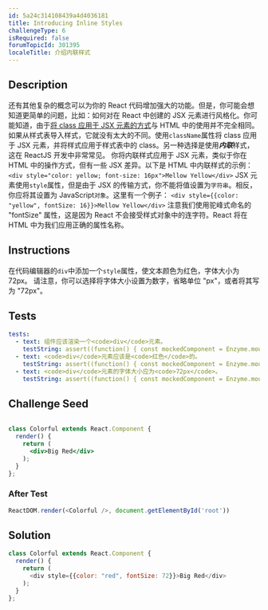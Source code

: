 ```yaml
---
id: 5a24c314108439a4d4036181
title: Introducing Inline Styles
challengeType: 6
isRequired: false
forumTopicId: 301395
localeTitle: 介绍内联样式
---
```


## Description
<section id='description'>
还有其他复杂的概念可以为你的 React 代码增加强大的功能。但是，你可能会想知道更简单的问题，比如：如何对在 React 中创建的 JSX 元素进行风格化。你可能知道，由于<a target="_blank" href="define-an-html-class-in-jsx">将 class 应用于 JSX 元素的方式</a>与 HTML 中的使用并不完全相同。
如果从样式表导入样式，它就没有太大的不同。使用<code>className</code>属性将 class 应用于 JSX 元素，并将样式应用于样式表中的 class。另一种选择是使用<strong><em>内联</em></strong>样式，这在 ReactJS 开发中非常常见。
你将内联样式应用于 JSX 元素，类似于你在 HTML 中的操作方式，但有一些 JSX 差异。以下是 HTML 中内联样式的示例：
<code>&lt;div style="color: yellow; font-size: 16px"&gt;Mellow Yellow&lt;/div&gt;</code>
JSX 元素使用<code>style</code>属性，但是由于 JSX 的传输方式，你不能将值设置为<code>字符串</code>。相反，你应将其设置为 JavaScript<code>对象</code>。这里有一个例子：
<code>&lt;div style={{color: "yellow", fontSize: 16}}&gt;Mellow Yellow&lt;/div&gt;</code>
注意我们使用驼峰式命名的 "fontSize" 属性，这是因为 React 不会接受样式对象中的连字符。React 将在 HTML 中为我们应用正确的属性名称。
</section>

## Instructions
<section id='instructions'>
在代码编辑器的<code>div</code>中添加一个<code>style</code>属性，使文本颜色为红色，字体大小为 72px。
请注意，你可以选择将字体大小设置为数字，省略单位 "px"，或者将其写为 "72px"。
</section>

## Tests
<section id='tests'>

```yml
tests:
  - text: 组件应该渲染一个<code>div</code>元素。
    testString: assert((function() { const mockedComponent = Enzyme.mount(React.createElement(Colorful)); return mockedComponent.children().type() === 'div'; })());
  - text: <code>div</code>元素应该是<code>红色</code>的。
    testString: assert((function() { const mockedComponent = Enzyme.mount(React.createElement(Colorful)); return mockedComponent.children().props().style.color === 'red'; })());
  - text: <code>div</code>元素的字体大小应为<code>72px</code>。
    testString: assert((function() { const mockedComponent = Enzyme.mount(React.createElement(Colorful)); return (mockedComponent.children().props().style.fontSize === 72 || mockedComponent.children().props().style.fontSize === '72' || mockedComponent.children().props().style.fontSize === '72px'); })());

```

</section>

## Challenge Seed
<section id='challengeSeed'>

<div id='jsx-seed'>

```jsx

class Colorful extends React.Component {
  render() {
    return (
      <div>Big Red</div>
    );
  }
};

```

</div>


### After Test
<div id='jsx-teardown'>

```js
ReactDOM.render(<Colorful />, document.getElementById('root'))
```

</div>

</section>

## Solution
<section id='solution'>


```js
class Colorful extends React.Component {
  render() {
    return (
      <div style={{color: "red", fontSize: 72}}>Big Red</div>
    );
  }
};

```

</section>
